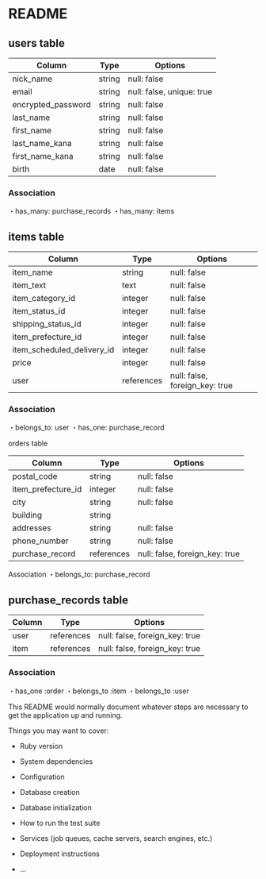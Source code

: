 # README
## users table

| Column             | Type   | Options                   |
| ------------------ | ------ | ------------------------- |
| nick_name          | string | null: false               |
| email              | string | null: false, unique: true |
| encrypted_password | string | null: false               |
| last_name          | string | null: false               |
| first_name         | string | null: false               |
| last_name_kana     | string | null: false               |
| first_name_kana    | string | null: false               |
| birth              | date   | null: false               |

### Association
・has_many: purchase_records
・has_many: items

## items table

| Column                     | Type       | Options                        |
| -------------------------- | ---------- | ------------------------------ |
| item_name                  | string     | null: false                    |
| item_text                  | text       | null: false                    |
| item_category_id           | integer    | null: false                    |
| item_status_id             | integer    | null: false                    |
| shipping_status_id         | integer    | null: false                    |
| item_prefecture_id         | integer    | null: false                    |
| item_scheduled_delivery_id | integer    | null: false                    |
| price                      | integer    | null: false                    |
| user                       | references | null: false, foreign_key: true |

### Association
・belongs_to: user
・has_one: purchase_record

orders table

| Column             | Type       | Options                        |
| ------------------ | ---------- | ------------------------------ |
| postal_code        | string     | null: false                    |
| item_prefecture_id | integer    | null: false                    |
| city               | string     | null: false                    |
| building           | string     |                                |
| addresses          | string     | null: false                    |
| phone_number       | string     | null: false                    |
| purchase_record    | references | null: false, foreign_key: true |

Association
・belongs_to: purchase_record

## purchase_records table

| Column | Type       | Options                        |
| ------ | ---------- | ------------------------------ |
| user   | references | null: false, foreign_key: true |
| item   | references | null: false, foreign_key: true |

### Association
・has_one :order
・belongs_to :item
・belongs_to :user




This README would normally document whatever steps are necessary to get the
application up and running.

Things you may want to cover:

* Ruby version

* System dependencies

* Configuration

* Database creation

* Database initialization

* How to run the test suite

* Services (job queues, cache servers, search engines, etc.)

* Deployment instructions

* ...
